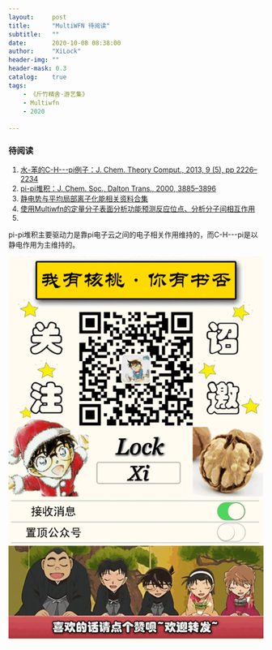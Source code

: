 ```yaml
---
layout:     post
title:      "MultiWFN 待阅读"
subtitle:   ""
date:       2020-10-08 08:38:00
author:     "XiLock"
header-img: ""
header-mask: 0.3
catalog:    true
tags:
    - 《斤竹精舍·游艺集》
    - Multiwfn
    - 2020

---
```


### 待阅读
1. [水-苯的C-H---pi例子：J. Chem. Theory Comput., 2013, 9 (5), pp 2226–2234](https://pubs.acs.org/doi/abs/10.1021/ct4001087)
1. [pi-pi堆积：J. Chem. Soc., Dalton Trans., 2000, 3885–3896](https://onlinelibrary.wiley.com/doi/abs/10.1002/anie.200705157)
1. [静电势与平均局部离子化能相关资料合集](http://bbs.keinsci.com/thread-219-1-1.html)
1. [使用Multiwfn的定量分子表面分析功能预测反应位点、分析分子间相互作用](http://sobereva.com/159)
1. []()




pi-pi堆积主要驱动力是靠pi电子云之间的电子相关作用维持的，而C-H---pi是以静电作用为主维持的。

![](/img/wc-tail.GIF)
